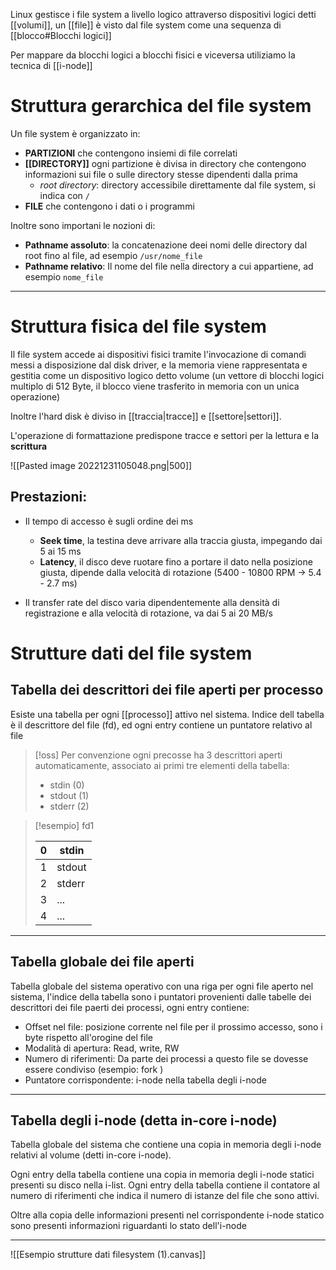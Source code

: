 Linux gestisce i file system a livello logico attraverso dispositivi logici detti [[volumi]], un [[file]] è visto dal file system come una sequenza di [[blocco#Blocchi logici]]

Per mappare da blocchi logici a blocchi fisici e viceversa utiliziamo la tecnica di [[i-node]]

# Struttura gerarchica del file system
Un file system è organizzato in:
- **PARTIZIONI** che contengono insiemi di file correlati
- **[[DIRECTORY]]** ogni partizione è divisa in directory che contengono informazioni sui file o sulle directory stesse dipendenti dalla prima
	- *root directory*: directory accessibile direttamente dal file system, si indica con `/`
- **FILE** che contengono i dati o i programmi

Inoltre sono importani le nozioni di:
- **Pathname assoluto**: la concatenazione deei nomi delle directory dal root fino al file, ad esempio `/usr/nome_file`
- **Pathname relativo**: Il nome del file nella directory a cui appartiene, ad esempio `nome_file`

---
# Struttura fisica del file system

Il file system accede ai dispositivi fisici tramite l'invocazione di comandi messi a disposizione dal disk driver, e la memoria viene rappresentata e gestitia come un dispositivo logico detto volume (un vettore di blocchi logici multiplo di 512 Byte, il blocco viene trasferito in memoria con un unica operazione)

Inoltre l'hard disk è diviso in [[traccia|tracce]] e [[settore|settori]].

L'operazione di formattazione predispone tracce e settori per la lettura e la **scrittura**

![[Pasted image 20221231105048.png|500]]

## Prestazioni:
- Il tempo di accesso è sugli ordine dei ms
	- **Seek time**, la testina deve arrivare alla traccia giusta, impegando dai 5 ai 15 ms
	- **Latency**, il disco deve ruotare fino a portare il dato nella posizione giusta, dipende dalla velocità di rotazione (5400 - 10800 RPM $\to$ 5.4 - 2.7 ms)

- Il transfer rate del disco varia dipendentemente alla densità di registrazione e alla velocità di rotazione, va dai 5 ai 20 MB/s

# Strutture dati del file system

## Tabella dei descrittori dei file aperti per processo

Esiste una tabella per ogni [[processo]] attivo nel sistema. Indice dell tabella è il descrittore del file (fd), ed ogni entry contiene un puntatore relativo al file

>[!oss]
>Per convenzione ogni precosse ha 3 descrittori aperti automaticamente, associato ai primi tre elementi della tabella:
>- stdin (0)
>- stdout (1)
>- stderr (2)
>  

>[!esempio] fd1
>
>0 | stdin
>--- | ---
>1 | stdout
>2 | stderr
>3 | ...
>4 | ...

-------


## Tabella globale dei file aperti
Tabella globale del sistema operativo con una riga per ogni file aperto nel sistema, l'indice della tabella sono i puntatori provenienti dalle tabelle dei descrittori dei file paerti dei processi, ogni entry contiene:
- Offset nel file: posizione corrente nel file per il prossimo accesso, sono i byte rispetto all'orogine del file 
- Modalità di apertura: Read, write, RW
- Numero di riferimenti: Da parte dei processi a questo file se dovesse essere condiviso (esempio: fork )
- Puntatore corrispondente: i-node nella tabella degli i-node

-------

## Tabella degli i-node (detta in-core i-node)
Tabella globale del sistema che contiene una copia in memoria degli i-node relativi al volume (detti in-core i-node).

Ogni entry della tabella contiene una copia in memoria degli i-node statici presenti su disco nella i-list.
Ogni entry della tabella contiene il contatore al numero di riferimenti che indica il numero di istanze del file che sono attivi.

Oltre alla copia delle informazioni presenti nel corrispondente i-node statico sono presenti informazioni riguardanti lo stato dell'i-node

-----


![[Esempio strutture dati filesystem (1).canvas]]
##
